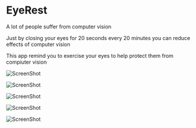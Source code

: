 # EyeRest

A lot of people suffer from computer vision 

Just by closing your eyes for 20 seconds every 20 minutes you can reduce effects of computer vision 

This app remind you to exercise your eyes to help protect them from compiuter vision

![ScreenShot](https://user-images.githubusercontent.com/34211835/33527674-c9a01d46-d87a-11e7-93f7-7c42cc64507d.PNG
)

![ScreenShot](https://user-images.githubusercontent.com/34211835/33527715-a9de20b0-d87b-11e7-9c86-32ff2518a64f.PNG
)

![ScreenShot](https://user-images.githubusercontent.com/34211835/33527717-ae753546-d87b-11e7-9712-7a2c724a776a.PNG
)

![ScreenShot](https://user-images.githubusercontent.com/34211835/33527720-b17c79f2-d87b-11e7-9a1a-75191ca5e280.PNG
)

![ScreenShot](https://user-images.githubusercontent.com/34211835/33527721-b488b020-d87b-11e7-9243-bbef4e89f2c4.PNG
)


